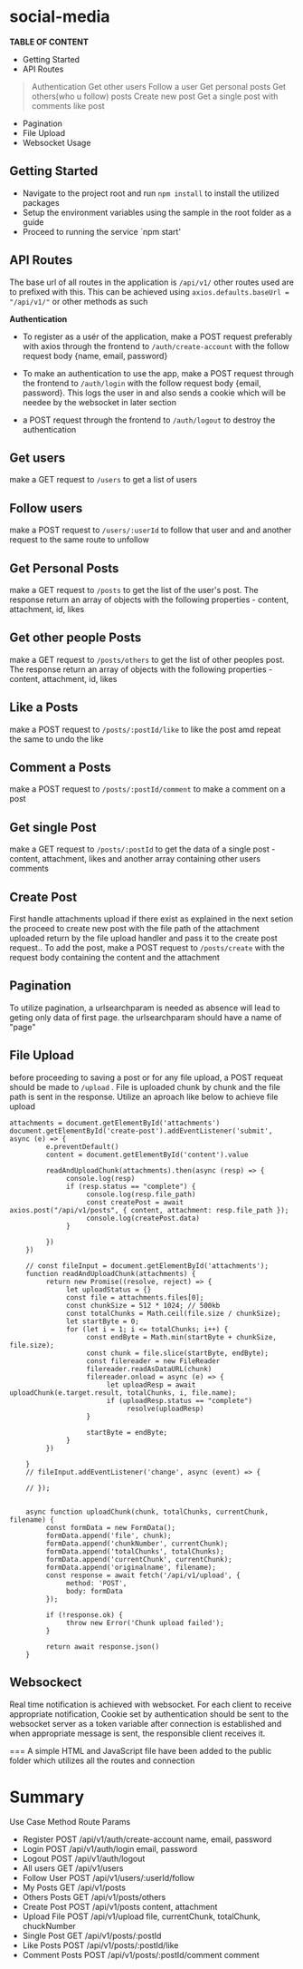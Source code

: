 # social-media

__TABLE OF CONTENT__
* Getting Started
* API Routes
> Authentication
> Get other users
> Follow a user
> Get personal posts
> Get others(who u follow) posts
> Create new post
> Get a single post with comments
> like post

* Pagination
* File Upload
* Websocket Usage

## Getting Started 
* Navigate to the project root and run `npm install` to install the utilized packages
* Setup the environment variables using the sample in the root folder as a guide
* Proceed to running the service `npm start'


## API Routes
The base url of all routes in the application is `/api/v1/`
other routes used are to prefixed with this. This can be achieved using `axios.defaults.baseUrl = "/api/v1/"` or other methods as such

__Authentication__
* To register as a usér of the application, make a POST request preferably with axios through the frontend to `/auth/create-account` with the follow request body {name, email, password}

* To make an authentication to use the app, make a POST request through the frontend to `/auth/login` with the follow request body {email, password}. This logs the user in and also sends a cookie which will be  needee by the websocket in later section

* a POST request through the frontend to `/auth/logout` to destroy the authentication

## __Get users__
make a GET request to `/users` to get a list of users

## __Follow users__
make a POST request to `/users/:userId` to follow that user and and another request to the same route to unfollow

## __Get Personal Posts__
make a GET request to `/posts` to get the list of the user's post. The response return an array of objects with the following properties - content, attachment, id, likes

## __Get other people Posts__
make a GET request to `/posts/others` to get the list of other peoples post. The response return an array of objects with the following properties - content, attachment, id, likes

## __Like a Posts__
make a POST request to `/posts/:postId/like` to like the post amd repeat the same to undo the like

## __Comment a Posts__
make a POST request to `/posts/:postId/comment` to make a comment on a post
 
## __Get single Post__
make a GET request to `/posts/:postId` to  get the data of a single post - content, attachment, likes and another array containing other users comments
 
## __Create Post__
First handle attachments upload if there exist as explained in the next setion the proceed to create new post with the file path of the attachment uploaded return by the file upload handler and pass it to the create post request.. To add the post, make a POST request to `/posts/create` with the request body containing the content and the attachment
 
 
## Pagination
 To utilize pagination, a urlsearchparam is needed as absence will lead to geting only data of first page. the urlsearchparam should have a name of "page"
 
 
 ## File Upload
 before proceeding to saving a post or for any file upload,  a POST requeat should be made to `/upload` . File is uploaded chunk by chunk and the file path is sent in the response.
 Utilize an aproach like below to achieve file upload
 ```
attachments = document.getElementById('attachments')
document.getElementById('create-post').addEventListener('submit', async (e) => {
          e.preventDefault()
          content = document.getElementById('content').value

          readAndUploadChunk(attachments).then(async (resp) => {
               console.log(resp)
               if (resp.status == "complete") {
                    console.log(resp.file_path)
                    const createPost = await axios.post("/api/v1/posts", { content, attachment: resp.file_path });
                    console.log(createPost.data)
               }

          })
     })

     // const fileInput = document.getElementById('attachments');
     function readAndUploadChunk(attachments) {
          return new Promise((resolve, reject) => {
               let uploadStatus = {}
               const file = attachments.files[0];
               const chunkSize = 512 * 1024; // 500kb
               const totalChunks = Math.ceil(file.size / chunkSize);
               let startByte = 0;
               for (let i = 1; i <= totalChunks; i++) {
                    const endByte = Math.min(startByte + chunkSize, file.size);
                    const chunk = file.slice(startByte, endByte);
                    const filereader = new FileReader
                    filereader.readAsDataURL(chunk)
                    filereader.onload = async (e) => {
                         let uploadResp = await uploadChunk(e.target.result, totalChunks, i, file.name);
                         if (uploadResp.status == "complete")
                              resolve(uploadResp)
                    }

                    startByte = endByte;
               }
          })

     }
     // fileInput.addEventListener('change', async (event) => {

     // });


     async function uploadChunk(chunk, totalChunks, currentChunk, filename) {
          const formData = new FormData();
          formData.append('file', chunk);
          formData.append('chunkNumber', currentChunk);
          formData.append('totalChunks', totalChunks);
          formData.append('currentChunk', currentChunk);
          formData.append('originalname', filename);
          const response = await fetch('/api/v1/upload', {
               method: 'POST',
               body: formData
          });

          if (!response.ok) {
               throw new Error('Chunk upload failed');
          }

          return await response.json()
     }

 ```
 
 
 ## Websockect
 Real time notification is achieved with websocket. For each client to receive appropriate notification, Cookie set by authentication should be sent to the websocket server as a token variable after connection is established and when appropriate message is sent, the responsible client receives it.
 
 ===
 A simple HTML and JavaScript file have been added to the public folder which utilizes all the routes and connection
 
 
 # Summary
 Use Case         Method        Route                                     Params
* Register          POST            /api/v1/auth/create-account        name, email, password
* Login              POST            /api/v1/auth/login              email, password
* Logout           POST            /api/v1/auth/logout
* All users         GET              /api/v1/users
* Follow User    POST            /api/v1/users/:userId/follow
* My Posts        GET              /api/v1/posts
* Others Posts   GET              /api/v1/posts/others
* Create Post     POST           /api/v1/posts                      content, attachment
* Upload File    POST           /api/v1/upload                     file, currentChunk, totalChunk, chuckNumber
* Single Post     GET              /api/v1/posts/:postId
* Like Posts       POST            /api/v1/posts/:postId/like
* Comment Posts    POST            /api/v1/posts/:postId/comment    comment
